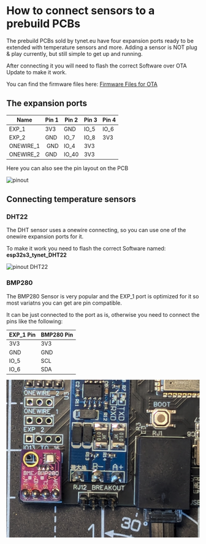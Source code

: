 # How to connect sensors to a prebuild PCBs

The prebuild PCBs sold by tynet.eu have four expansion ports ready to be extended with temperature sensors and more.
Adding a sensor is NOT plug & play currently, but still simple to get up and running.

After connecting it you will need to flash the correct Software over OTA Update to make it work.

You can find the firmware files here: [Firmware Files for OTA](https://github.com/Tysonpower/HCPBridgeMqtt_tynet/tree/main/HCPBridgeESP32/fw)

## The expansion ports

| Name        | Pin 1 | Pin 2 | Pin 3 | Pin 4 |
| ----------- | ------|-------|-------|-------|
| EXP_1       | 3V3 | GND | IO_5 | IO_6       |
| EXP_2       | GND | IO_7 | IO_8 | 3V3       |
| ONEWIRE_1   | GND | IO_4 | 3V3  |           |
| ONEWIRE_2   | GND | IO_40 | 3V3 |           |


Here you can also see the pin layout on the PCB

![pinout](Images/pin_layout_hcpbridge_tyneteu.png)

## Connecting temperature sensors

### DHT22

The DHT sensor uses a onewire connecting, so you can use one of the onewire expansion ports for it.

To make it work you need to flash the correct Software named: **esp32s3_tynet_DHT22**

![pinout DHT22](Images/DHT22_pinout_tynet.png)

### BMP280

The BMP280 Sensor is very popular and the EXP_1 port is optimized for it so most variatns you can get are pin compatible.

It can be just connected to the port as is, otherwise you need to connect the pins like the following:

| EXP_1 Pin | BMP280 Pin |
|-----------|------------|
| 3V3 | 3V3 |
| GND | GND |
| IO_5 | SCL |
| IO_6 | SDA |

![connected bme280](Images/BME2080_tyneteu.png)
